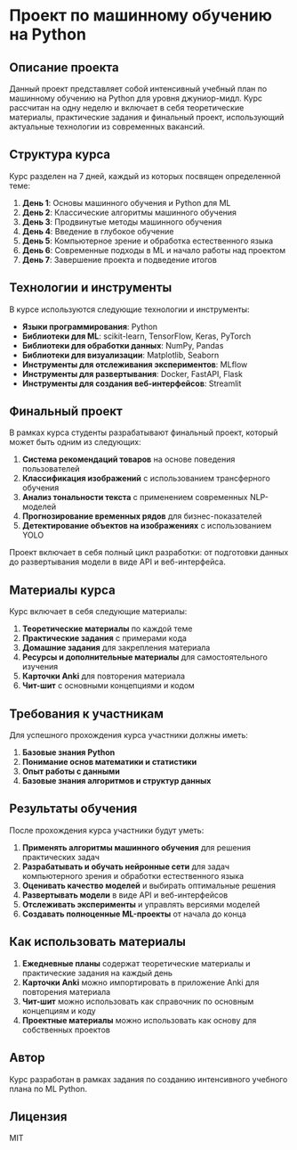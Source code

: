 # Проект по машинному обучению на Python

## Описание проекта

Данный проект представляет собой интенсивный учебный план по машинному обучению на Python для уровня джуниор-мидл. Курс рассчитан на одну неделю и включает в себя теоретические материалы, практические задания и финальный проект, использующий актуальные технологии из современных вакансий.

## Структура курса

Курс разделен на 7 дней, каждый из которых посвящен определенной теме:

1. **День 1**: Основы машинного обучения и Python для ML
2. **День 2**: Классические алгоритмы машинного обучения
3. **День 3**: Продвинутые методы машинного обучения
4. **День 4**: Введение в глубокое обучение
5. **День 5**: Компьютерное зрение и обработка естественного языка
6. **День 6**: Современные подходы в ML и начало работы над проектом
7. **День 7**: Завершение проекта и подведение итогов

## Технологии и инструменты

В курсе используются следующие технологии и инструменты:

- **Языки программирования**: Python
- **Библиотеки для ML**: scikit-learn, TensorFlow, Keras, PyTorch
- **Библиотеки для обработки данных**: NumPy, Pandas
- **Библиотеки для визуализации**: Matplotlib, Seaborn
- **Инструменты для отслеживания экспериментов**: MLflow
- **Инструменты для развертывания**: Docker, FastAPI, Flask
- **Инструменты для создания веб-интерфейсов**: Streamlit

## Финальный проект

В рамках курса студенты разрабатывают финальный проект, который может быть одним из следующих:

1. **Система рекомендаций товаров** на основе поведения пользователей
2. **Классификация изображений** с использованием трансферного обучения
3. **Анализ тональности текста** с применением современных NLP-моделей
4. **Прогнозирование временных рядов** для бизнес-показателей
5. **Детектирование объектов на изображениях** с использованием YOLO

Проект включает в себя полный цикл разработки: от подготовки данных до развертывания модели в виде API и веб-интерфейса.

## Материалы курса

Курс включает в себя следующие материалы:

1. **Теоретические материалы** по каждой теме
2. **Практические задания** с примерами кода
3. **Домашние задания** для закрепления материала
4. **Ресурсы и дополнительные материалы** для самостоятельного изучения
5. **Карточки Anki** для повторения материала
6. **Чит-шит** с основными концепциями и кодом

## Требования к участникам

Для успешного прохождения курса участники должны иметь:

1. **Базовые знания Python**
2. **Понимание основ математики и статистики**
3. **Опыт работы с данными**
4. **Базовые знания алгоритмов и структур данных**

## Результаты обучения

После прохождения курса участники будут уметь:

1. **Применять алгоритмы машинного обучения** для решения практических задач
2. **Разрабатывать и обучать нейронные сети** для задач компьютерного зрения и обработки естественного языка
3. **Оценивать качество моделей** и выбирать оптимальные решения
4. **Развертывать модели** в виде API и веб-интерфейсов
5. **Отслеживать эксперименты** и управлять версиями моделей
6. **Создавать полноценные ML-проекты** от начала до конца

## Как использовать материалы

1. **Ежедневные планы** содержат теоретические материалы и практические задания на каждый день
2. **Карточки Anki** можно импортировать в приложение Anki для повторения материала
3. **Чит-шит** можно использовать как справочник по основным концепциям и коду
4. **Проектные материалы** можно использовать как основу для собственных проектов

## Автор

Курс разработан в рамках задания по созданию интенсивного учебного плана по ML Python.

## Лицензия

MIT

